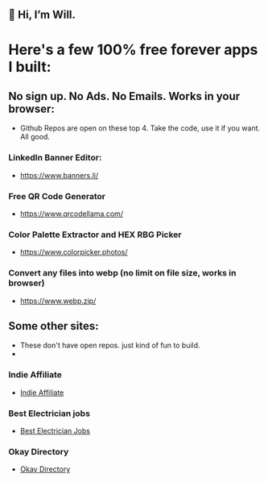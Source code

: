 ## 👋 Hi, I’m Will.

# Here's a few 100% free forever apps I built:
## No sign up. No Ads. No Emails. Works in your browser:
- Github Repos are open on these top 4. Take the code, use it if you want. All good.

### LinkedIn Banner Editor:
- https://www.banners.li/

### Free QR Code Generator
- https://www.qrcodellama.com/
  
### Color Palette Extractor and HEX RBG Picker
- https://www.colorpicker.photos/
  
### Convert any files into webp (no limit on file size, works in browser)
- https://www.webp.zip/


## Some other sites:
- These don't have open repos. just kind of fun to build.
- 
### Indie Affiliate
- <a href="https://indieaffiliate.io/" target="_blank">Indie Affiliate</a>

### Best Electrician jobs
- <a href="https://bestelectricianjobs.com/" target="_blank">Best Electrician Jobs</a>

### Okay Directory
- <a href="https://okay.directory/" target="_blank">Okay Directory</a>


<!---
wcgordon1/wcgordon1 is a ✨ special ✨ repository because its `README.md` (this file) appears on your GitHub profile.
You can click the Preview link to take a look at your changes.
--->
